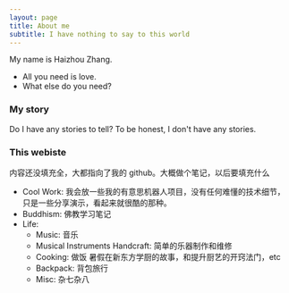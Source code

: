 ```yaml
---
layout: page
title: About me
subtitle: I have nothing to say to this world
---
```


My name is Haizhou Zhang.

- All you need is love.
- What else do you need?

### My story

Do I have any stories to tell? To be honest, I don't have any stories.

### This webiste

内容还没填充全，大都指向了我的 github。大概做个笔记，以后要填充什么


- Cool Work: 我会放一些我的有意思机器人项目，没有任何难懂的技术细节，只是一些分享演示，看起来就很酷的那种。
- Buddhism: 佛教学习笔记
- Life:
    - Music: 音乐
    - Musical Instruments Handcraft: 简单的乐器制作和维修
    - Cooking: 做饭 暑假在新东方学厨的故事，和提升厨艺的开窍法门，etc
    - Backpack: 背包旅行
    - Misc: 杂七杂八